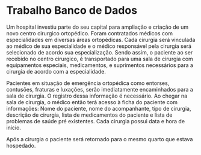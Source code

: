 
# Trabalho Banco de Dados #

Um hospital investiu parte do seu capital para ampliação e criação de um novo centro cirurgico ortopédico. Foram contratados médicos com especialidades em diversas áreas ortopédicas. 
Cada cirurgia será vinculada ao médico de sua especialidade e o médico responsável pela cirurgia será selecionado de acordo sua especialização. Sendo assim, o paciente ao ser recebido no centro cirurgico, é transportado para uma sala de cirurgia com equipamentos especiais, medicamentos, e suprimentos necessários para a cirurgia de acordo com a especialidade.  

Pacientes em situação de emergência ortopédica como entorses, contusōes, fraturas e luxações, serão imediatamente encaminhados para a sala de cirurgia. O registro dessa informação é necessário.
Ao chegar na sala de cirurgia, o médico então terá acesso à ficha do paciente com informações: Nome do paciente, nome do acompanhante, tipo de cirurgia, descrição de cirurgia, lista de medicamentos do paciente e lista de problemas de saúde pré existentes. 
Cada cirurgia possui data e hora de início. 

Após a cirurgia o paciente será retornado para o mesmo quarto que estava hospedado. 

